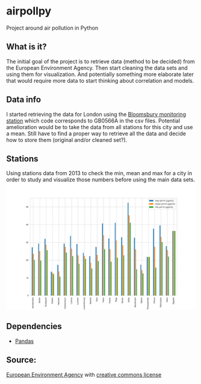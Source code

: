 # airpollpy
Project around air pollution in Python

## What is it?
The initial goal of the project is to retrieve data (method to be decided) from the European Environment Agency.
Then start cleaning the data sets and using them for visualization. 
And potentially something more elaborate later that would require more data to start thinking about correlation and models.


## Data info
I started retrieving the data for London using the [Bloomsbury monitoring station](https://uk-air.defra.gov.uk/networks/site-info?site_id=CLL2)
which code corresponds to GB0566A in the csv files.
Potential amelioration would be to take the data from all stations for this city and use a mean.
Still have to find a proper way to retrieve all the data and decide how to store them (original and/or cleaned set?).


## Stations
Using stations data from 2013 to check the min, mean and max for a city in order to study and visualize those numbers before using the main data sets.
![European cities PM10 emissions in 2013](data/plot/stations_plot.png)

## Dependencies
- [Pandas](https://pandas.pydata.org/)


## Source:
[European Environment Agency](https://www.eea.europa.eu/) with [creative commons license](https://creativecommons.org/licenses/by/2.5/dk/deed.en_GB)


